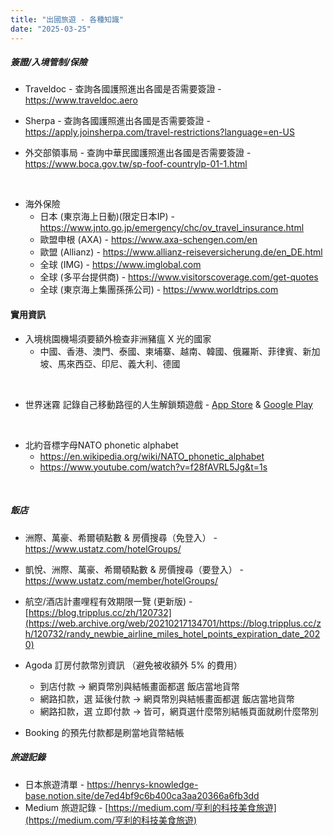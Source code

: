 ```yaml
---
title: "出國旅遊 - 各種知識"
date: "2025-03-25"
---
```


##### 簽證/入境管制/保險

* Traveldoc - 查詢各國護照進出各國是否需要簽證 - https://www.traveldoc.aero  

* Sherpa - 查詢各國護照進出各國是否需要簽證 - https://apply.joinsherpa.com/travel-restrictions?language=en-US  

* 外交部領事局 - 查詢中華民國護照進出各國是否需要簽證 - https://www.boca.gov.tw/sp-foof-countrylp-01-1.html

</br>

* 海外保險
    * 日本 (東京海上日動)(限定日本IP) - https://www.jnto.go.jp/emergency/chc/ov_travel_insurance.html  
    * 歐盟申根 (AXA) - https://www.axa-schengen.com/en
    * 歐盟 (Allianz) - https://www.allianz-reiseversicherung.de/en_DE.html  
    * 全球 (IMG) - https://www.imglobal.com  
    * 全球 (多平台提供商) - https://www.visitorscoverage.com/get-quotes    
    * 全球 (東京海上集團孫孫公司) - https://www.worldtrips.com    




#### 實用資訊

* 入境桃園機場須要額外檢查非洲豬瘟 X 光的國家
    * 中國、香港、澳門、泰國、柬埔寨、越南、韓國、俄羅斯、菲律賓、新加坡、馬來西亞、印尼、義大利、德國

</br>

* 世界迷霧 記錄自己移動路徑的人生解鎖類遊戲 - [App Store](https://apps.apple.com/tw/app/id505367096) & [Google Play](https://play.google.com/store/apps/details?id=com.ollix.fogofworld)

</br>

 * 北約音標字母NATO phonetic alphabet
    * https://en.wikipedia.org/wiki/NATO_phonetic_alphabet
    * https://www.youtube.com/watch?v=f28fAVRL5Jg&t=1s 
 

</br>



##### 飯店

* 洲際、萬豪、希爾頓點數 & 房價搜尋（免登入） - https://www.ustatz.com/hotelGroups/

* 凱悅、洲際、萬豪、希爾頓點數 & 房價搜尋（要登入） - https://www.ustatz.com/member/hotelGroups/

* 航空/酒店計畫哩程有效期限一覽 (更新版) - [https://blog.tripplus.cc/zh/120732](https://web.archive.org/web/20210217134701/https://blog.tripplus.cc/zh/120732/randy_newbie_airline_miles_hotel_points_expiration_date_2020)

* Agoda 訂房付款幣別資訊 （避免被收額外 5% 的費用）
    * 到店付款 -> 網頁幣別與結帳畫面都選 飯店當地貨幣
    * 網路扣款，選 延後付款 -> 網頁幣別與結帳畫面都選 飯店當地貨幣
    * 網路扣款，選 立即付款 -> 皆可，網頁選什麼幣別結帳頁面就刷什麼幣別

* Booking 的預先付款都是刷當地貨幣結帳


##### 旅遊記錄

* 日本旅遊清單 - https://henrys-knowledge-base.notion.site/de7ed4bf9c6b400ca3aa20366a6fb3dd
* Medium 旅遊記錄 - [https://medium.com/亨利的科技美食旅遊](https://medium.com/亨利的科技美食旅遊)
